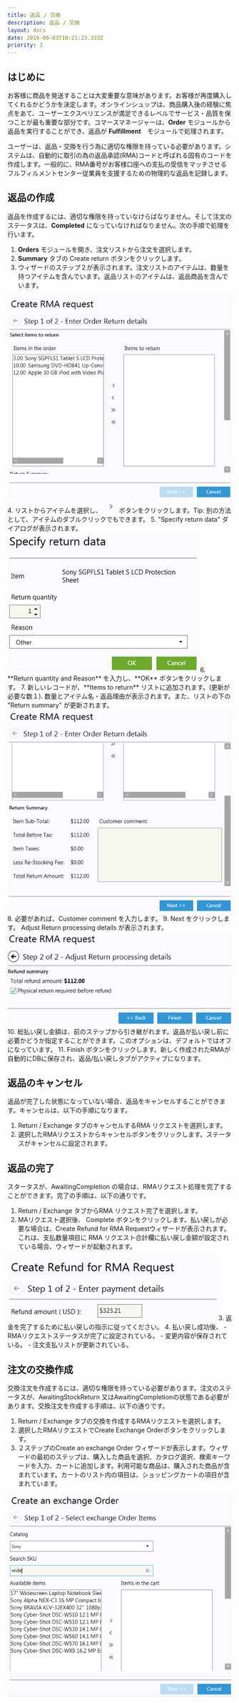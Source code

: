```yaml
---
title: 返品 / 交換
description: 返品 / 交換
layout: docs
date: 2016-06-03T10:21:23.333Z
priority: 3
---
```

## はじめに

お客様に商品を発送することは大変重要な意味があります。お客様が再度購入してくれるかどうかを決定します。オンラインシュップは、商品購入後の経験に焦点をあて、ユーザーエクスペリエンスが満足できるレベルでサービス・品質を保つことが最も重要な部分です。コマースマネージャーは、**Order** モジュールから返品を実行することができ、返品が **Fulfillment**　モジュールで処理されます。

ユーザーは、返品・交換を行う為に適切な権限を持っている必要があります。システムは、自動的に取引の為の返品承認(RMA)コードと呼ばれる固有のコードを作成します。一般的に、RMA番号がお客様口座への支払の受信をマッチさせるフルフィルメントセンター従業員を支援するための物理的な返品を記録します。

## 返品の作成

返品を作成するには、適切な権限を持っていなけらばなりません。そして注文のステータスは、**Completed** になっていなければなりません。次の手順で処理を行います。

1. **Orders** モジュールを開き、注文リストから注文を選択します。
2. **Summary** タブの Create return ボタンをクリックします。
3. ウィザードのステップ２が表示されます。注文リストのアイテムは、数量を持つアイテムを含んでいます。返品リストのアイテムは、返品商品を含んでいます。
  <img src="../../../../assets/images/docs/image2013-6-3 17_38_41.png" />
4. リストからアイテムを選択し、
  <img src="../../../../assets/images/docs/image2013-6-3 17_45_54.png" />
  ボタンをクリックします。Tip: 別の方法として、アイテムのダブルクリックでもできます。
5. "Specify return data" ダイアログが表示されます。
  <img src="../../../../assets/images/docs/image2013-6-3 17_53_56.png" />
6. **Return quantity and Reason** を入力し、**OK** ボタンをクリックします。
7. 新しいレコードが、**Items to return** リストに追加されます。(更新が必要な数１). 数量とアイテム名・返品理由が表示されます。また、リストの下の "Return summary" が更新されます。
  <img src="../../../../assets/images/docs/image2013-6-3 18_5_23.png" />
8. 必要があれば、Customer comment を入力します。
9. Next をクリックします。 Adjust Return processing details が表示されます。
  <img src="../../../../assets/images/docs/image2013-6-3 18_11_51.png" />
10. 総払い戻し金額は、前のステップから引き継がれます。返品が払い戻し前に必要かどうか指定することができます。このオプションは、デフォルトではオフになっています。
11. Finish ボタンをクリックします。新しく作成されたRMAが自動的にDBに保存され、返品/払い戻しタブがアクティブになります。

## 返品のキャンセル

返品が完了した状態になっていない場合、返品をキャンセルすることができます。キャンセルは、以下の手順になります。

1. Return / Exchange タブのキャンセルするRMA リクエストを選択します。
2. 選択したRMAリクエストからキャンセルボタンをクリックします。ステータスがキャンセルに設定されます。

## 返品の完了

スタータスが、AwaitingCompletion の場合は、RMAリクエスト処理を完了することができます。完了の手順は、以下の通りです。

1. Return / Exchange タブからRMA リクエスト完了を選択します。
2. MAリクエスト選択後、 Complete ボタンをクリックします。払い戻しが必要な場合は、Create Refund for RMA Requestウィザードが表示されます。これは、支払数量項目に RMA リクエスト合計欄に払い戻し金額が設定されている場合、ウィザードが起動されます。
  <img src="../../../../assets/images/docs/image2013-6-4 13_51_23.png" />
3. 返金を完了するために払い戻しの指示に従ってください。
4. 払い戻し成功後、
  - RMAリクエストステータスが完了に設定されている。
  - 変更内容が保存されている。
  - 注文支払リストが更新されている。

## 注文の交換作成

交換注文を作成するには、適切な権限を持っている必要があります。注文のステータスが、AwaitingStockReturn 又はAwaitingCompletionの状態である必要があります。交換注文を作成する手順は、以下の通りです。

1. Return / Exchange タブの交換を作成するRMAリクエストを選択します。
2. 選択したRMAリクエストでCreate Exchange Orderボタンをクリックします。
3. ２ステップのCreate an exchange Order ウィザードが表示します。ウィザードの最初のステップは、購入した商品を選択、カタログ選択、検索キーワードを入力、カートに追加します。利用可能な商品は、購入された商品が含まれています。カートのリスト内の項目は、ショッピングカートの項目が含まれています。
  <img src="../../../../assets/images/docs/image2013-6-4 18_30_57.png" />